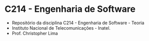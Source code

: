 # C214 - Engenharia de Software

- Repositório da disciplina C214 - Engenharia de Software - Teoria
- Instituto Nacional de Telecomunicações - Inatel. 
- Prof. Christopher Lima
